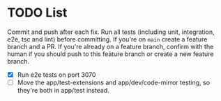 # TODO List

Commit and push after each fix. Run all tests (including unit, integration, e2e, tsc and lint) before committing. If you're on `main` create a feature branch and a PR. If you're already on a feature branch, confirm with the human if you should push to this feature branch or create a new feature branch.

- [x] Run e2e tests on port 3070
- [ ] Move the app/test-extensions and app/dev/code-mirror testing, so they're both in app/test instead.
